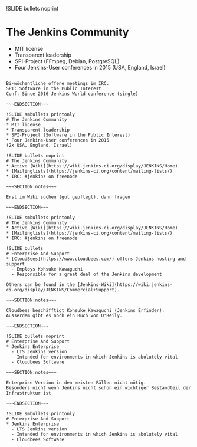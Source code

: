 !SLIDE bullets noprint
# The Jenkins Community
* MIT license
* Transparent leadership
* SPI-Project (FFmpeg, Debian, PostgreSQL)
* Four Jenkins-User conferences in 2015
(USA, England, Israel)

~~~SECTION:notes~~~

Bi-wöchentliche offene meetings im IRC.
SPI: Software in the Public Interest
Conf: Since 2016 Jenkins World conference (single)

~~~ENDSECTION~~~

!SLIDE smbullets printonly
# The Jenkins Community
* MIT license
* Transparent leadership
* SPI-Project (Software in the Public Interest)
* Four Jenkins-User conferences in 2015
(2x USA, England, Israel)

!SLIDE bullets noprint
# The Jenkins Community
* Active [Wiki](https://wiki.jenkins-ci.org/display/JENKINS/Home)
* [Mailinglists](https://jenkins-ci.org/content/mailing-lists/)
* IRC: #jenkins on freenode

~~~SECTION:notes~~~

Erst im Wiki suchen (gut gepflegt), dann fragen

~~~ENDSECTION~~~

!SLIDE smbullets printonly
# The Jenkins Community
* Active [Wiki](https://wiki.jenkins-ci.org/display/JENKINS/Home)
* [Mailinglists](https://jenkins-ci.org/content/mailing-lists/)
* IRC: #jenkins on freenode

!SLIDE bullets
# Enterprise And Support
* [CloudBees](https://www.cloudbees.com/) offers Jenkins hosting and support
  - Employs Kohsuke Kawaguchi
  - Responsible for a great deal of the Jenkins development

Others can be found in the [Jenkins-Wiki](https://wiki.jenkins-ci.org/display/JENKINS/Commercial+Support).

~~~SECTION:notes~~~

Cloudbees beschäfftigt Kohsuke Kawaguchi (Jenkins Erfinder).
Ausserdem gibt es noch ein Buch von O'Reily.

~~~ENDSECTION~~~

!SLIDE bullets noprint
# Enterprise And Support
* Jenkins Enterprise
  - LTS Jenkins version
  - Intended for environments in which Jenkins is abolutely vital
  - Cloudbees Software

~~~SECTION:notes~~~

Enterprise Version in den meisten Fällen nicht nötig.
Besonders nicht wenn Jenkins nicht schon ein wichtiger Bestandteil der
Infrastruktur ist

~~~ENDSECTION~~~

!SLIDE smbullets printonly
# Enterprise And Support
* Jenkins Enterprise
  - LTS Jenkins version
  - Intended for environments in which Jenkins is abolutely vital
  - Cloudbees Software

